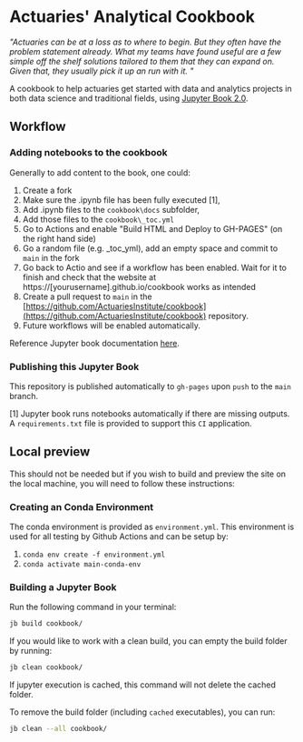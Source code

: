 # Actuaries' Analytical Cookbook

*"Actuaries can be at a loss as to where to begin. But they often have the problem statement already.  What my teams have found useful are a few simple off the shelf solutions tailored to them that they can expand on. Given that, they usually pick it up an run with it. "*

A cookbook to help actuaries get started with data and analytics projects in both data science and traditional fields, using [Jupyter Book 2.0](https://jupyterbook.org/).

## Workflow

### Adding notebooks to the cookbook

Generally to add content to the book, one could:

 1.  Create a fork
 2.  Make sure the .ipynb file has been fully executed [1],
 3.  Add .ipynb files to the ``cookbook\docs`` subfolder,
 4.  Add those files to the ``cookbook\_toc.yml``
 5.  Go to Actions and enable "Build HTML and Deploy to GH-PAGES" (on the right hand side)
 6.  Go a random file (e.g. _toc_yml), add an empty space and commit to ``main`` in the fork
 7.  Go back to Actio and see if a workflow has been enabled. Wait for it to finish and check that the website at https://[yourusername].github.io/cookbook works as intended
 8.  Create a pull request to ``main`` in the [https://github.com/ActuariesInstitute/cookbook](https://github.com/ActuariesInstitute/cookbook) repository.
 9.  Future workflows will be enabled automatically.

Reference Jupyter book documentation [here](https://jupyterbook.org/start/create.html).

### Publishing this Jupyter Book

This repository is published automatically to `gh-pages` upon `push` to the `main` branch.

[1] Jupyter book runs notebooks automatically if there are missing outputs. A `requirements.txt` file is provided to support this `CI` application.

## Local preview

This should not be needed but if you wish to build and preview the site on the local machine, you will need to follow these instructions:

### Creating an Conda Environment

The conda environment is provided as `environment.yml`. This environment is used for all testing by Github Actions and can be setup by:

1. `conda env create -f environment.yml`
2. `conda activate main-conda-env`

### Building a Jupyter Book

Run the following command in your terminal:

```bash
jb build cookbook/
```

If you would like to work with a clean build, you can empty the build folder by running:

```bash
jb clean cookbook/
```

If jupyter execution is cached, this command will not delete the cached folder.

To remove the build folder (including `cached` executables), you can run:

```bash
jb clean --all cookbook/
```
